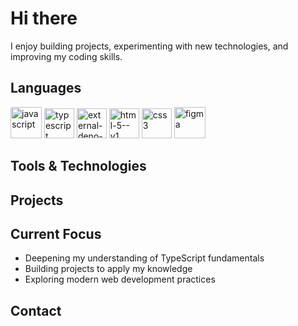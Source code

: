 # Hi there

I enjoy building projects, experimenting with new technologies, and improving my coding skills.

## Languages

<p>
<img width="50" height="50" src="https://img.icons8.com/fluency/50/javascript.png" alt="javascript"/>
<img width="48" height="48" src="https://img.icons8.com/color/48/typescript.png" alt="typescript"/>
<img width="48" height="48" src="https://img.icons8.com/external-tal-revivo-color-tal-revivo/48/external-deno-a-secure-runtime-for-javascript-and-typescript-logo-color-tal-revivo.png" alt="external-deno-a-secure-runtime-for-javascript-and-typescript-logo-color-tal-revivo"/>
<img width="48" height="48" src="https://img.icons8.com/color/48/html-5--v1.png" alt="html-5--v1"/>
<img width="48" height="48" src="https://img.icons8.com/color/48/css3.png" alt="css3"/>
<img width="50" height="50" src="https://img.icons8.com/fluency/50/figma.png" alt="figma"/>
</p>

## Tools & Technologies

<p>

</p>

## Projects

## Current Focus

- Deepening my understanding of TypeScript fundamentals  
- Building projects to apply my knowledge  
- Exploring modern web development practices  

## Contact
